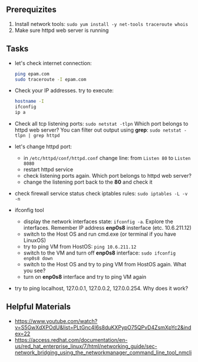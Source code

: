 ## Prerequizites
1. Install network tools: `sudo yum install -y net-tools traceroute whois`
2. Make sure httpd web server is running

## Tasks

- let's check internet connection:
  ```bash
  ping epam.com
  sudo traceroute -I epam.com
  ```
  
- Check your IP addresses. try to execute:
  ```bash
  hostname -I
  ifconfig
  ip a
  ```

- Check all tcp listening ports: `sudo netstat -tlpn`
  Which port belongs to httpd web server?
  You can filter out output using **grep**: `sudo netstat -tlpn | grep httpd`
  
- let's change httpd port:
  - in `/etc/httpd/conf/httpd.conf` change line: from `Listen 80` to `Listen 8080`
  - restart httpd service
  - check listening ports again. Which port belongs to httpd web server?
  - change the listening port back to the **80** and check it

- check firewall service status
  check iptables rules: `sudo iptables -L -v -n`

- ifconfig tool
  - display the network interfaces state: `ifconfig -a`.
    Explore the interfaces. Remember IP address **enp0s8** insterface (etc. 10.6.211.12)
  - switch to the Host OS and run cmd.exe (or terminal if you have LinuxOS)
  - try to ping VM from HostOS: `ping 10.6.211.12`
  - switch to the VM and turn off **enp0s8** interface: `sudo ifconfig enp0s8 down`
  - switch to the Host OS and try to ping VM from HostOS again. What you see?
  - turn on **enp0s8** interface and try to ping VM again

- try to ping localhost, 127.0.0.1, 127.0.0.2, 127.0.0.254. Why does it work?


## Helpful Materials
- https://www.youtube.com/watch?v=S5GwXdXPOdU&list=PLtGnc4I6s8duKXPypO75QPvD4ZsmXpYc2&index=22
- https://access.redhat.com/documentation/en-us/red_hat_enterprise_linux/7/html/networking_guide/sec-network_bridging_using_the_networkmanager_command_line_tool_nmcli